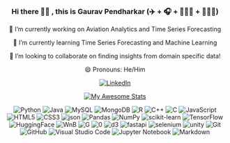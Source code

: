 <div align="center">

### Hi there 👋🏻 , this is Gaurav Pendharkar (✈️ + 🎧 + 👨🏻‍💻 + 👨🏻‍🍳)
  
<!--
**Gaurav0502/Gaurav0502** is a ✨ _special_ ✨ repository because its `README.md` (this file) appears on your GitHub profile.

Here are some ideas to get you started:
🤔 I’m looking for help with ...
-->

🔭 I’m currently working on Aviation Analytics and Time Series Forecasting

🌱 I’m currently learning Time Series Forecasting and Machine Learning

👯 I’m looking to collaborate on finding insights from domain specific data!

😄 Pronouns: He/Him
 
 </div>
<div align="center">
  
 <a href="https://www.linkedin.com/in/gaurav-pendharkar-4048431ba/">![LinkedIn](https://img.shields.io/badge/linkedin-%230077B5.svg?style=for-the-badge&logo=linkedin&logoColor=white)</a>
 
</div>

<!--
# GitHub Profile Trophies

<div align="center">

[![trophy](https://github-profile-trophy.vercel.app/?username=Gaurav0502&column=10&margin-w=10&margin-h=10)](https://github.com/Gaurav0502/github-profile-trophy)

 </div>
-->
<div align="center">
  
[![My Awesome Stats](https://awesome-github-stats.azurewebsites.net/user-stats/Gaurav0502?cardType=level&preferLogin=false)](https://git.io/awesome-stats-card)

</div>

<div align="center">

![Python](https://img.shields.io/badge/python-3670A0?style=for-the-badge&logo=python&logoColor=blue)
![Java](https://img.shields.io/badge/java-%23ED8B00.svg?style=for-the-badge&logo=java&logoColor=white)
![MySQL](https://img.shields.io/badge/mysql-%2300f.svg?style=for-the-badge&logo=mysql&logoColor=white)
![MongoDB](https://img.shields.io/badge/MongoDB-%234ea94b.svg?style=for-the-badge&logo=mongodb&logoColor=white)
![R](https://img.shields.io/badge/r-%23276DC3.svg?style=for-the-badge&logo=r&logoColor=white)
![C++](https://img.shields.io/badge/c++-%2300599C.svg?style=for-the-badge&logo=c%2B%2B&logoColor=white)
![C](https://img.shields.io/badge/c-%2300599C.svg?style=for-the-badge&logo=c&logoColor=white)
![JavaScript](https://img.shields.io/badge/javascript-%23323330.svg?style=for-the-badge&logo=javascript&logoColor=%23F7DF1E)
![HTML5](https://img.shields.io/badge/html5-%23E34F26.svg?style=for-the-badge&logo=html5&logoColor=white)
![CSS3](https://img.shields.io/badge/css3-%231572B6.svg?style=for-the-badge&logo=css3&logoColor=white)
![json](https://img.shields.io/badge/json-5E5C5C?style=for-the-badge&logo=json&logoColor=white)
![Pandas](https://img.shields.io/badge/pandas-%23150458.svg?style=for-the-badge&logo=pandas&logoColor=black)
![NumPy](https://img.shields.io/badge/numpy-%23013243.svg?style=for-the-badge&logo=numpy&logoColor=black)
![scikit-learn](https://img.shields.io/badge/scikit--learn-%23F7931E.svg?style=for-the-badge&logo=scikit-learn&logoColor=black)
![TensorFlow](https://img.shields.io/badge/TensorFlow-%23FF6F00.svg?style=for-the-badge&logo=TensorFlow&logoColor=black)
![HuggingFace](https://img.shields.io/badge/-HuggingFace-FDEE21?style=for-the-badge&logo=HuggingFace&logoColor=black)
![WnB](https://img.shields.io/badge/Weights_&_Biases-FFBE00?style=for-the-badge&logo=WeightsAndBiases&logoColor=black)
![G](https://img.shields.io/badge/Google_Cloud-4285F4?style=for-the-badge&logo=google-cloud&logoColor=black)
![0](https://img.shields.io/badge/Oracle-F80000?style=for-the-badge&logo=Oracle&logoColor=black)
![d3](https://img.shields.io/badge/d3%20js-F9A03C?style=for-the-badge&logo=d3.js&logoColor=black)
![fastapi](https://img.shields.io/badge/fastapi-109989?style=for-the-badge&logo=FASTAPI&logoColor=black)
![selenium](https://img.shields.io/badge/Selenium-43B02A?style=for-the-badge&logo=Selenium&logoColor=black)
![unity](https://img.shields.io/badge/Unity-100000?style=for-the-badge&logo=unity&logoColor=black)
![Git](https://img.shields.io/badge/git-%23F05033.svg?style=for-the-badge&logo=git&logoColor=white)
![GitHub](https://img.shields.io/badge/github-%23121011.svg?style=for-the-badge&logo=github&logoColor=white)
![Visual Studio Code](https://img.shields.io/badge/Visual%20Studio%20Code-0078d7.svg?style=for-the-badge&logo=visual-studio-code&logoColor=white)
![Jupyter Notebook](https://img.shields.io/badge/jupyter-%23FA0F00.svg?style=for-the-badge&logo=jupyter&logoColor=white)
![Markdown](https://img.shields.io/badge/markdown-%23000000.svg?style=for-the-badge&logo=markdown&logoColor=white)

</div>
